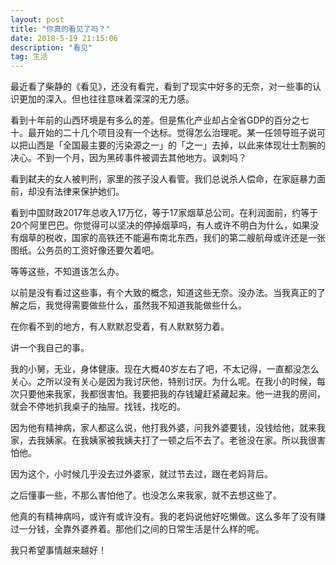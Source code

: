 ```yaml
---
layout: post
title: "你真的看见了吗？"
date: 2018-5-19 21:15:06 
description: "看见"
tag: 生活
---
```



最近看了柴静的《看见》，还没有看完，看到了现实中好多的无奈，对一些事的认识更加的深入。但也往往意味着深深的无力感。

看到十年前的山西环境是有多么的差。但是焦化产业却占全省GDP的百分之七十。最开始的二十几个项目没有一个达标。觉得怎么治理呢。某一任领导班子说可以把山西是「全国最主要的污染源之一」的「之一」去掉，以此来体现壮士割腕的决心。不到一个月，因为黑砖事件被调去其他地方。讽刺吗？

看到弑夫的女人被判刑，家里的孩子没人看管。我们总说杀人偿命，在家庭暴力面前，却没有法律来保护她们。

看到中国财政2017年总收入17万亿，等于17家烟草总公司。在利润面前，约等于20个阿里巴巴。你觉得可以坚决的停掉烟草吗，有人或许不明白为什么，如果没有烟草的税收，国家的高铁还不能遍布南北东西，我们的第二艘航母或许还是一张图纸。公务员的工资好像还要欠着吧。

等等这些，不知道该怎么办。

以前是没有看过这些事，有个大致的概念，知道这些无奈。没办法。当我真正的了解之后，我觉得需要做些什么，虽然我不知道我能做些什么。

在你看不到的地方，有人默默忍受着，有人默默努力着。

讲一个我自己的事。

我的小舅，无业，身体健康。现在大概40岁左右了吧，不太记得，一直都没怎么关心。之所以没有关心是因为我讨厌他，特别讨厌。为什么呢。在我小的时候，每次只要他来我家，我都很害怕。我要把我的存钱罐赶紧藏起来。他一进我的房间，就会不停地扒我桌子的抽屉。找钱，找吃的。

因为他有精神病，家人都这么说，他打我外婆，问我外婆要钱，没钱给他，就来我家，去我姨家。在我姨家被我姨夫打了一顿之后不去了。老爸没在家。所以我很害怕他。

因为这个，小时候几乎没去过外婆家，就过节去过，跟在老妈背后。

之后懂事一些，不那么害怕他了。也没怎么来我家，就不去想这些了。

他真的有精神病吗，或许有或许没有。我的老妈说他好吃懒做。这么多年了没有赚过一分钱，全靠外婆养着。那他们之间的日常生活是什么样的呢。

我只希望事情越来越好！